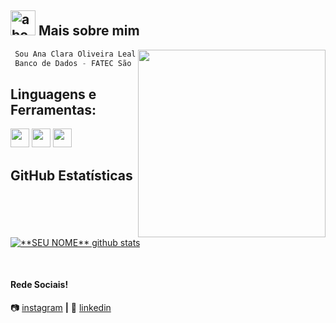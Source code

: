 
## <img width="40" alt="about" src="http://1.bp.blogspot.com/_NBm6T2_gd54/SYXZyoyD1dI/AAAAAAAAAaE/8rKioRB9k4I/s320/msn_logo.png"> Mais sobre mim

<img align="right" width="300" src="https://www.clasesdeperiodismo.com/wp-content/uploads/2017/01/computadora.gif" />

```kotlin
 Sou Ana Clara Oliveira Leal, tenho 24 anos.
 Banco de Dados - FATEC São José dos Campos - Prof. Jessen Vidal - 2/6 
```

## **Linguagens e Ferramentas:**  

<code><img height="30" src="https://engenharia360.com/wp-content/uploads/2019/04/python-engenharia360-3-1024x512.png"></code>
<code><img height="30" src="https://pbs.twimg.com/profile_images/1410632439370641409/Pt-7RucE_400x400.jpg"></code>
<code><img height="30" src="https://pbs.twimg.com/profile_images/1206603239791218688/0AwZ0m6W_400x400.jpg"></code>


## **GitHub Estatísticas**

<a href="https://github.com/Gurupreet">
 <img align="center" src="https://github-readme-stats.vercel.app/api?username=heyanaleal&show_icons=true&theme=dracula&line_height=27" alt="**SEU NOME** github stats"/>
</a>


[instagram]: https://www.instagram.com/heyanaleal/
[linkedin]: https://www.linkedin.com/in/ana-clara-oliveira-leal-723169220/
<br>

#### Rede Sociais!

📷 [instagram][instagram] **|** 
👔 [linkedin][linkedin]
